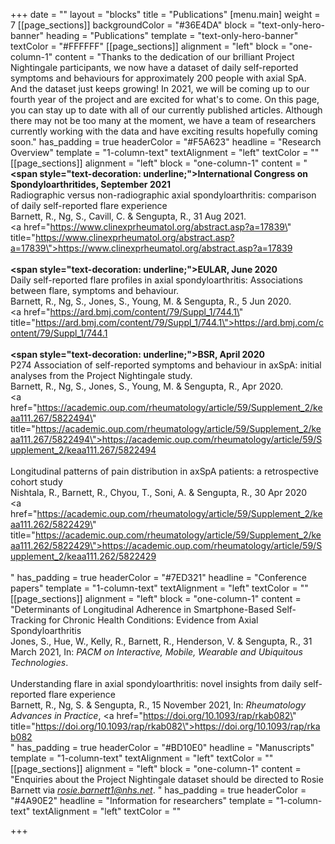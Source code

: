 +++
date = ""
layout = "blocks"
title = "Publications"
[menu.main]
weight = 7
[[page_sections]]
backgroundColor = "#36E4DA"
block = "text-only-hero-banner"
heading = "Publications"
template = "text-only-hero-banner"
textColor = "#FFFFFF"
[[page_sections]]
alignment = "left"
block = "one-column-1"
content = "Thanks to the dedication of our brilliant Project Nightingale participants, we now have a dataset of daily self-reported symptoms and behaviours for approximately 200 people with axial SpA. And the dataset just keeps growing! In 2021, we will be coming up to our fourth year of the project and are excited for what's to come. On this page, you can stay up to date with all of our currently published articles. Although there may not be too many at the moment, we have a team of researchers currently working with the data and have exciting results hopefully coming soon."
has_padding = true
headerColor = "#F5A623"
headline = "Research Overview"
template = "1-column-text"
textAlignment = "left"
textColor = ""
[[page_sections]]
alignment = "left"
block = "one-column-1"
content = "<strong><span style=\"text-decoration: underline;\">International Congress on Spondyloarthritides, September 2021</span></strong><br>Radiographic versus non-radiographic axial spondyloarthritis: comparison of daily self-reported flare experience<br>Barnett, R., Ng, S., Cavill, C. &amp; Sengupta, R., 31 Aug 2021. <br><a href=\"https://www.clinexprheumatol.org/abstract.asp?a=17839\" title=\"https://www.clinexprheumatol.org/abstract.asp?a=17839\">https://www.clinexprheumatol.org/abstract.asp?a=17839</a> <br><br><strong><span style=\"text-decoration: underline;\">EULAR, June 2020</span></strong><br>Daily self-reported flare profiles in axial spondyloarthritis: Associations between flare, symptoms and behaviour. <br>Barnett, R., Ng, S., Jones, S., Young, M. &amp; Sengupta, R., 5 Jun 2020.<br><a href=\"https://ard.bmj.com/content/79/Suppl_1/744.1\" title=\"https://ard.bmj.com/content/79/Suppl_1/744.1\">https://ard.bmj.com/content/79/Suppl_1/744.1</a><br><br><strong><span style=\"text-decoration: underline;\">BSR, April 2020</span></strong><br>P274 Association of self-reported symptoms and behaviour in axSpA: initial analyses from the Project Nightingale study.<br>Barnett, R., Ng, S., Jones, S., Young, M. &amp; Sengupta, R., Apr 2020.<br><a href=\"https://academic.oup.com/rheumatology/article/59/Supplement_2/keaa111.267/5822494\" title=\"https://academic.oup.com/rheumatology/article/59/Supplement_2/keaa111.267/5822494\">https://academic.oup.com/rheumatology/article/59/Supplement_2/keaa111.267/5822494</a><br><br>Longitudinal patterns of pain distribution in axSpA patients: a retrospective cohort study<br>Nishtala, R., Barnett, R., Chyou, T., Soni, A. &amp; Sengupta, R., 30 Apr 2020<br><a href=\"https://academic.oup.com/rheumatology/article/59/Supplement_2/keaa111.262/5822429\" title=\"https://academic.oup.com/rheumatology/article/59/Supplement_2/keaa111.262/5822429\">https://academic.oup.com/rheumatology/article/59/Supplement_2/keaa111.262/5822429</a><br><br>"
has_padding = true
headerColor = "#7ED321"
headline = "Conference papers"
template = "1-column-text"
textAlignment = "left"
textColor = ""
[[page_sections]]
alignment = "left"
block = "one-column-1"
content = "Determinants of Longitudinal Adherence in Smartphone-Based Self-Tracking for Chronic Health Conditions: Evidence from Axial Spondyloarthritis<br>Jones, S., Hue, W., Kelly, R., Barnett, R., Henderson, V. &amp; Sengupta, R., 31 March 2021, In: <em>PACM on Interactive, Mobile, Wearable and Ubiquitous Technologies</em>. <br><br>Understanding flare in axial spondyloarthritis: novel insights from daily self-reported flare experience<br>Barnett, R., Ng, S. &amp; Sengupta, R., 15 November 2021, In: <em>Rheumatology Advances in Practice</em>, <a href=\"https://doi.org/10.1093/rap/rkab082\" title=\"https://doi.org/10.1093/rap/rkab082\">https://doi.org/10.1093/rap/rkab082</a><br>"
has_padding = true
headerColor = "#BD10E0"
headline = "Manuscripts"
template = "1-column-text"
textAlignment = "left"
textColor = ""
[[page_sections]]
alignment = "left"
block = "one-column-1"
content = "Enquiries about the Project Nightingale dataset should be directed to Rosie Barnett via <em>rosie.barnett1@nhs.net</em>. "
has_padding = true
headerColor = "#4A90E2"
headline = "Information for researchers"
template = "1-column-text"
textAlignment = "left"
textColor = ""

+++
